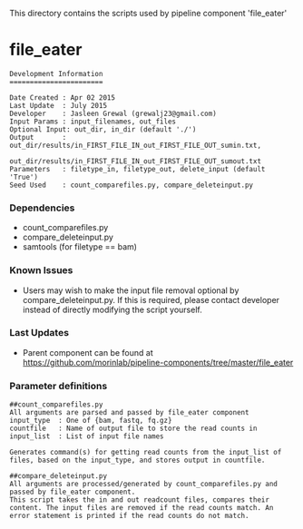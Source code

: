 This directory contains the scripts used by pipeline component 'file_eater'
# file_eater

```
Development Information
=======================

Date Created : Apr 02 2015
Last Update  : July 2015
Developer    : Jasleen Grewal (grewalj23@gmail.com)
Input Params : input_filenames, out_files
Optional Input: out_dir, in_dir (default './')
Output       : out_dir/results/in_FIRST_FILE_IN_out_FIRST_FILE_OUT_sumin.txt,
               out_dir/results/in_FIRST_FILE_IN_out_FIRST_FILE_OUT_sumout.txt 
Parameters   : filetype_in, filetype_out, delete_input (default 'True')
Seed Used    : count_comparefiles.py, compare_deleteinput.py
```

### Dependencies

- count_comparefiles.py
- compare_deleteinput.py
- samtools (for filetype == bam)

### Known Issues

- Users may wish to make the input file removal optional by compare_deleteinput.py. If this is required, please contact developer instead of directly modifying the script yourself.

### Last Updates

- Parent component can be found at https://github.com/morinlab/pipeline-components/tree/master/file_eater

### Parameter definitions
```
##count_comparefiles.py
All arguments are parsed and passed by file_eater component
input_type  : One of {bam, fastq, fq.gz}
countfile   : Name of output file to store the read counts in 
input_list  : List of input file names 

Generates command(s) for getting read counts from the input_list of files, based on the input_type, and stores output in countfile.

##compare_deleteinput.py
All arguments are processed/generated by count_comparefiles.py and passed by file_eater component.
This script takes the in and out readcount files, compares their content. The input files are removed if the read counts match. An error statement is printed if the read counts do not match.
```
